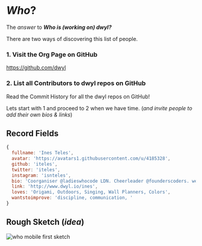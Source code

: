 # *Who*?

The *answer* to ***Who is (working on) dwyl?***

There are two ways of discovering this list of people.

### 1. Visit the Org Page on GitHub

https://github.com/dwyl

### 2. List all Contributors to dwyl repos on GitHub

Read the Commit History for all the dwyl repos on GitHub!


Lets start with 1 and proceed to 2 when we have time.
(*and invite people to add their own bios & links*)

## Record Fields

```js
{
  fullname: 'Ines Teles',
  avatar: 'https://avatars1.githubusercontent.com/u/4185328',
  github: 'iteles',
  twitter: 'iteles',
  instagram: 'isnteles',
  bio: 'Coorganiser @ladieswhocode LDN. Cheerleader @founderscoders. web-focused, productivity fan, paper lover, microfinance buff, proponent of smiles',
  link: 'http://www.dwyl.io/ines',
  loves: 'Origami, Outdoors, Singing, Wall Planners, Colors',
  wantstoimprove: 'discipline, communication, '
}
```

## Rough Sketch (*idea*)

![who mobile first sketch](http://i.imgur.com/qBgMnJQ.jpg)

